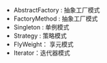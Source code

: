* AbstractFactory : 抽象工厂模式
* FactoryMethod : 抽象工厂模式
* Singleton : 单例模式
* Strategy : 策略模式
* FlyWeight： 享元模式
* Iterator：迭代器模式
